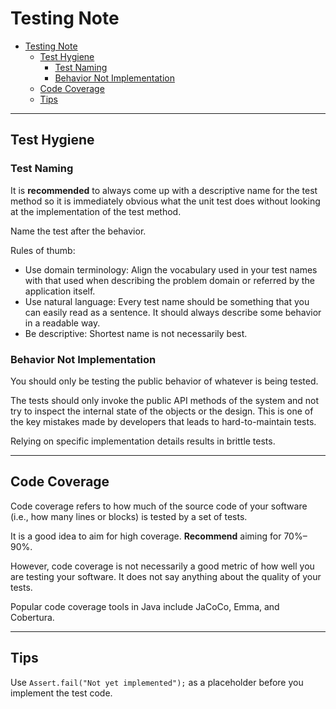# Testing Note

- [Testing Note](#testing-note)
  - [Test Hygiene](#test-hygiene)
    - [Test Naming](#test-naming)
    - [Behavior Not Implementation](#behavior-not-implementation)
  - [Code Coverage](#code-coverage)
  - [Tips](#tips)

---

## Test Hygiene

### Test Naming

It is **recommended** to always come up with a descriptive name for the test method so it is immediately obvious what the unit test does without looking at the implementation of the test method.

Name the test after the behavior.

Rules of thumb: 

- Use domain terminology: Align the vocabulary used in your test names with that used when describing the problem domain or referred by the application itself.
- Use natural language: Every test name should be something that you can easily read as a sentence. It should always describe some behavior in a readable way.
- Be descriptive: Shortest name is not necessarily best.

### Behavior Not Implementation

You should only be testing the public behavior of whatever is being tested.

The tests should only invoke the public API methods of the system and not try to inspect the internal state of the objects or the design. This is one of the key mistakes made by developers that leads to hard-to-maintain tests. 

Relying on specific implementation details results in brittle tests.

---

## Code Coverage

Code coverage refers to how much of the source code of your software (i.e., how many lines or blocks) is tested by a set of tests.

It is a good idea to aim for high coverage. **Recommend** aiming for 70%–90%.

However, code coverage is not necessarily a good metric of how well you are testing your software. It does not say anything about the quality of your tests. 

Popular code coverage tools in Java include JaCoCo, Emma, and Cobertura. 

---

## Tips

Use `Assert.fail("Not yet implemented");` as a placeholder before you implement the test code.